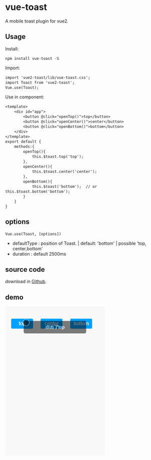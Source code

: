 # vue-toast
A mobile toast plugin for vue2.

## Usage
Install:

```
npm install vue-toast -S
```
Import:

```
import 'vue2-toast/lib/vue-toast.css';
import Toast from 'vue2-toast';
Vue.use(Toast);
```

Use in component:

```
<template>
    <div id="app">
        <button @click="openTop()">top</button>
        <button @click="openCenter()">center</button>
        <button @click="openBottom()">bottom</button>
    </div>
</template>
export default {
    methods:{
        openTop(){
            this.$toast.top('top');
        },
        openCenter(){
            this.$toast.center('center');
        },
        openBottom(){
            this.$toast('bottom');  // or this.$toast.bottom('bottom');
        }
    }
}
```

## options

    Vue.use(Toast, [options])

- defaultType : position of Toast. | default: 'bottom' | possible 'top, center,bottom'
- duration : default 2500ms

## source code
download in [Github](https://github.com/Jingce-lu/vue-toast).

## demo
![image](https://github.com/Jingce-lu/vue-toast/blob/master/screenshots/1.gif)
